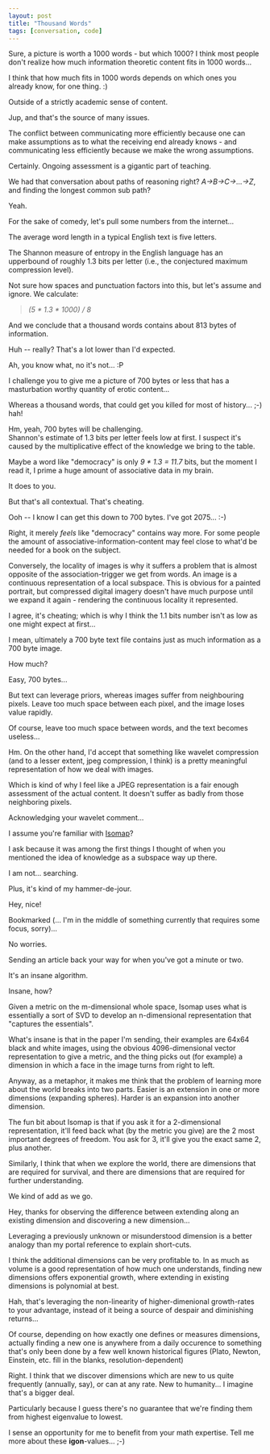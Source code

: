 ```yaml
---
layout: post
title: "Thousand Words"
tags: [conversation, code]
---
```


Sure, a picture is worth a 1000 words - but which 1000? I think most people don't realize how much information theoretic content fits in 1000 words...

<div markdown="1" class="quote">
I think that how much fits in 1000 words depends on which ones you already know, for one thing. :) 

Outside of a strictly academic sense of content.
</div>

Jup, and that's the source of many issues. 

The conflict between communicating more efficiently because one can make assumptions as to what the receiving end already knows - and communicating less efficiently because we make the wrong assumptions.

<div markdown="1" class="quote">
Certainly. Ongoing assessment is a gigantic part of teaching.
</div>

We had that conversation about paths of reasoning right? *A->B->C->...->Z*, and finding the longest common sub path? 

<div markdown="1" class="quote">
Yeah.
</div>

For the sake of comedy, let's pull some numbers from the internet...

The average word length in a typical English text is five letters.

The Shannon measure of entropy in the English language has an upperbound of roughly 1.3 bits per letter (i.e., the conjectured maximum compression level).

Not sure how spaces and punctuation factors into this, but let's assume and ignore. We calculate:

> *(5 \* 1.3 \* 1000) / 8*

And we conclude that a thousand words contains about 813 bytes of information.

<div markdown="1" class="quote">
Huh -- really? That's a lot lower than I'd expected. 

Ah, you know what, no it's not... :P 
</div>

I challenge you to give me a picture of 700 bytes or less that has a masturbation worthy quantity of erotic content... 

Whereas a thousand words, that could get you killed for most of history...    ;-) hah!

<div markdown="1" class="quote">
Hm, yeah, 700 bytes will be challenging. 

</div>
Shannon's estimate of 1.3 bits per letter feels low at first. I suspect it's caused by the multiplicative effect of the knowledge we bring to the table. 

Maybe a word like "democracy" is only *9 \* 1.3 = 11.7* bits, but the moment I read it, I prime a huge amount of associative data in my brain.

<div markdown="1" class="quote">

It does to you.

But that's all contextual. That's cheating.

Ooh -- I know I can get this down to 700 bytes. I've got 2075...  :-)

</div>

Right, it merely *feels* like "democracy" contains way more. For some people the amount of associative-information-content may feel close to what'd be needed for a book on the subject.

Conversely, the locality of images is why it suffers a problem that is almost opposite of the association-trigger we get from words. An image is a continuous representation of a local subspace. This is obvious for a painted portrait, but compressed digital imagery doesn't have much purpose until we expand it again - rendering the continuous locality it represented.

I agree, it's cheating; which is why I think the 1.1 bits number isn't as low as one might expect at first... 

I mean, ultimately a 700 byte text file contains just as much information as a 700 byte image.

How much?

Easy, 700 bytes...

But text can leverage priors, whereas images suffer from neighbouring pixels. Leave too much space between each pixel, and the image loses value rapidly.

Of course, leave too much space between words, and the text becomes useless... 

<div markdown="1" class="quote">

Hm. On the other hand, I'd accept that something like wavelet compression (and to a lesser extent, jpeg compression, I think) is a pretty meaningful representation of how we deal with images.

Which is kind of why I feel like a JPEG representation is a fair enough assessment of the actual content. It doesn't suffer as badly from those neighboring pixels. 

</div>

Acknowledging your wavelet comment...  

<div markdown="1" class="quote">

I assume you're familiar with [Isomap](http://isomap.stanford.edu/)? 

I ask because it was among the first things I thought of when you mentioned the idea of knowledge as a subspace way up there. 

</div>

I am not... searching. 

<div markdown="1" class="quote">

Plus, it's kind of my hammer-de-jour. 

</div>

Hey, nice! 

Bookmarked (... I'm in the middle of something currently that requires some focus, sorry)...

<div markdown="1" class="quote">

No worries. 

Sending an article back your way for when you've got a minute or two. 

It's an insane algorithm. 

</div>

Insane, how? 

<div markdown="1" class="quote">

Given a metric on the m-dimensional whole space, Isomap uses what is essentially a sort of SVD to develop an n-dimensional representation that "captures the essentials". 

What's insane is that in the paper I'm sending, their examples are 64x64 black and white images, using the obvious 4096-dimensional vector representation to give a metric, and the thing picks out (for example) a dimension in which a face in the image turns from right to left.

Anyway, as a metaphor, it makes me think that the problem of learning more about the world breaks into two parts. Easier is an extension in one or more dimensions (expanding spheres). Harder is an expansion into another dimension. 

The fun bit about Isomap is that if you ask it for a 2-dimensional representation, it'll feed back what (by the metric you give) are the 2 most important degrees of freedom. You ask for 3, it'll give you the exact same 2, plus another.

Similarly, I think that when we explore the world, there are dimensions that are required for survival, and there are dimensions that are required for further understanding. 

We kind of add as we go. 

</div>

Hey, thanks for observing the difference between extending along an existing dimension and discovering a new dimension...

Leveraging a previously unknown or misunderstood dimension is a better analogy than my portal reference to explain short-cuts.

<div markdown="1" class="quote">

I think the additional dimensions can be very profitable to. In as much as volume is a good representation of how much one understands, finding new dimensions offers exponential growth, where extending in existing dimensions is polynomial at best.

</div>

Hah, that's leveraging the non-linearity of higher-dimenional growth-rates to your advantage, instead of it being a source of despair and diminishing returns...

Of course, depending on how exactly one defines or measures dimensions, actually finding a new one is anywhere from a daily occurence to something that's only been done by a few well known historical figures (Plato, Newton, Einstein, etc. fill in the blanks, resolution-dependent)

<div markdown="1" class="quote">

Right. I think that we discover dimensions which are new to us quite frequently (annually, say), or can at any rate. New to humanity... I imagine that's a bigger deal.

Particularly because I guess there's no guarantee that we're finding them from highest eigenvalue to lowest.

</div>

I sense an opportunity for me to benefit from your math expertise. Tell me more about these **igon**-values...   ;-)
    
